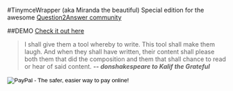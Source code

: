 #TinymceWrapper (aka Miranda the beautiful)
Special edition for the awesome <a href="http://www.question2answer.org/qa/51849/tinymcewrapper-miranda-updated-most-powerful-editor-joins-q2a" target="_blank">Question2Answer community</a>

##DEMO
<a href="http://www.leofec.com/demo/question2answer/7/features-tinymcwrapper-rt-md-editor-for-question2answer" target="_blank">Check it out here</a>

>I shall give them a tool whereby to write. This tool shall make them laugh. And when they shall have written, their content shall please both them that did the composition and them that shall chance to read or hear of said content.
> **-- _donshakespeare to Kalif the Grateful_**

<form action="https://www.paypal.com/cgi-bin/webscr" method="post" target="_top">
<input type="hidden" name="cmd" value="_s-xclick">
<input type="hidden" name="hosted_button_id" value="RAMXZQZQD2NKA">
<input type="image" src="https://www.paypalobjects.com/en_US/i/btn/btn_donateCC_LG.gif" border="0" name="submit" alt="PayPal - The safer, easier way to pay online!">
<img alt="" border="0" src="https://www.paypalobjects.com/en_US/i/scr/pixel.gif" width="1" height="1">
</form>

